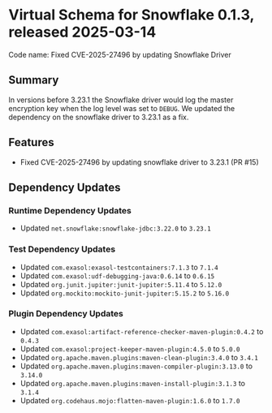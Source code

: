 # Virtual Schema for Snowflake 0.1.3, released 2025-03-14

Code name: Fixed CVE-2025-27496 by updating Snowflake Driver

## Summary

In versions before 3.23.1 the Snowflake driver would log the master encryption key when the log level was set to `DEBUG`. We updated the dependency on the snowflake driver to 3.23.1 as a fix.

## Features

* Fixed CVE-2025-27496 by updating snowflake driver to 3.23.1 (PR #15)

## Dependency Updates

### Runtime Dependency Updates

* Updated `net.snowflake:snowflake-jdbc:3.22.0` to `3.23.1`

### Test Dependency Updates

* Updated `com.exasol:exasol-testcontainers:7.1.3` to `7.1.4`
* Updated `com.exasol:udf-debugging-java:0.6.14` to `0.6.15`
* Updated `org.junit.jupiter:junit-jupiter:5.11.4` to `5.12.0`
* Updated `org.mockito:mockito-junit-jupiter:5.15.2` to `5.16.0`

### Plugin Dependency Updates

* Updated `com.exasol:artifact-reference-checker-maven-plugin:0.4.2` to `0.4.3`
* Updated `com.exasol:project-keeper-maven-plugin:4.5.0` to `5.0.0`
* Updated `org.apache.maven.plugins:maven-clean-plugin:3.4.0` to `3.4.1`
* Updated `org.apache.maven.plugins:maven-compiler-plugin:3.13.0` to `3.14.0`
* Updated `org.apache.maven.plugins:maven-install-plugin:3.1.3` to `3.1.4`
* Updated `org.codehaus.mojo:flatten-maven-plugin:1.6.0` to `1.7.0`

